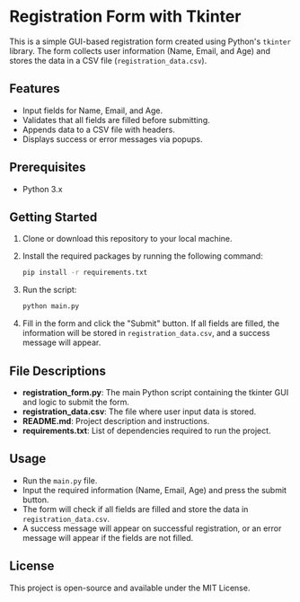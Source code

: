 # Registration Form with Tkinter

This is a simple GUI-based registration form created using Python's `tkinter` library. The form collects user information (Name, Email, and Age) and stores the data in a CSV file (`registration_data.csv`).

## Features
- Input fields for Name, Email, and Age.
- Validates that all fields are filled before submitting.
- Appends data to a CSV file with headers.
- Displays success or error messages via popups.

## Prerequisites

- Python 3.x

## Getting Started

1. Clone or download this repository to your local machine.
2. Install the required packages by running the following command:
    ```bash
    pip install -r requirements.txt
    ```
3. Run the script:
    ```bash
    python main.py
    ```

4. Fill in the form and click the "Submit" button. If all fields are filled, the information will be stored in `registration_data.csv`, and a success message will appear.

## File Descriptions

- **registration_form.py**: The main Python script containing the tkinter GUI and logic to submit the form.
- **registration_data.csv**: The file where user input data is stored.
- **README.md**: Project description and instructions.
- **requirements.txt**: List of dependencies required to run the project.

## Usage

- Run the `main.py` file.
- Input the required information (Name, Email, Age) and press the submit button.
- The form will check if all fields are filled and store the data in `registration_data.csv`.
- A success message will appear on successful registration, or an error message will appear if the fields are not filled.

## License

This project is open-source and available under the MIT License.
